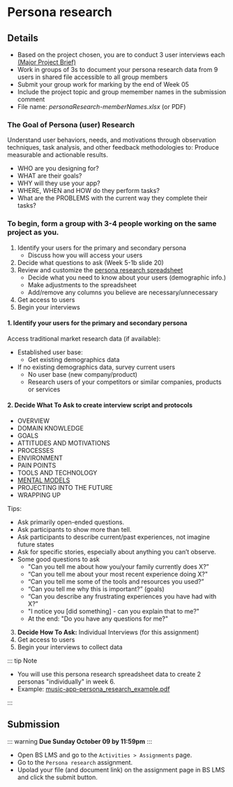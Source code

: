 # Persona research

## Details

- Based on the project chosen, you are to conduct 3 user interviews each [(Major Project Brief)](./project-brief.md)
- Work in groups of 3s to document your persona research data from 9 users in shared file accessible to all group members
- Submit your group work for marking by the end of Week 05
- Include the project topic and group memember names in the submission comment
- File name: _personaResearch-memberNames.xlsx_ (or PDF)

### The Goal of Persona (user) Research
Understand user behaviors, needs, and motivations through observation techniques, task analysis, and other feedback methodologies to: 
Produce measurable and actionable results.
- WHO are you designing for?
- WHAT are their goals?
- WHY will they use your app?
- WHERE, WHEN and HOW do they perform tasks?
- What are the PROBLEMS with the current way they complete their tasks?


### To begin, form a group with 3-4 people working on the same project as you.

1. Identify your users for the primary and secondary persona
    - Discuss how you will access your users
2. Decide what questions to ask (Week 5-1b slide 20)
3. Review and customize the [persona research spreadsheet](https://docs.google.com/spreadsheets/d/1oQMsQwGLWMzClIwAz_1pMDOw2DaCgBIaGXyAhFnW7XY/edit?usp=sharing)
    - Decide what you need to know about your users (demographic info.)
    - Make adjustments to the spreadsheet
    - Add/remove any columns you believe are necessary/unnecessary
4. Get access to users
5. Begin your interviews


#### 1. **Identify your users for the primary and secondary persona**
Access traditional market research data (if available):
- Established user base:
    - Get existing demographics data
- If no existing demographics data, survey current users
    - No user base (new company/product)
    - Research users of your competitors or similar companies, products or services


#### 2. **Decide What To Ask** to create interview script and protocols
- OVERVIEW 
- DOMAIN KNOWLEDGE 
- GOALS
- ATTITUDES AND MOTIVATIONS
- PROCESSES 
- ENVIRONMENT 
- PAIN POINTS 
- TOOLS AND TECHNOLOGY 
- [MENTAL MODELS](https://en.wikipedia.org/wiki/Mental_model)
- PROJECTING INTO THE FUTURE
- WRAPPING UP 


Tips: 
- Ask primarily open-ended questions.
- Ask participants to show more than tell.
- Ask participants to describe current/past experiences, not imagine future states
- Ask for specific stories, especially about anything you can’t observe.
- Some good questions to ask
    - "Can you tell me about how you/your family currently does X?”
    - “Can you tell me about your most recent experience doing  X?"
    - “Can you tell me some of the tools and resources you used?”
    - “Can you tell me why this is important?” (goals)
    - “Can you describe any frustrating experiences you have had with X?”
    - "I notice you [did something] - can you explain that to me?"
    - At the end: "Do you have any questions for me?"


3. **Decide How To Ask:** Individual Interviews (for this assignment)
4. Get access to users
5. Begin your interviews to collect data


::: tip Note

- You will use this persona research spreadsheet data to create 2 personas "individually" in week 6.
- Example: [music-app-persona_research_example.pdf](../files/music-app-persona_research_example.pdf)

::: 


## Submission

::: warning
**Due Sunday October 09 by 11:59pm**
:::

- Open BS LMS and go to the `Activities > Assignments` page.
- Go to the `Persona research` assignment.
- Upolad your file (and document link) on the assignment page in BS LMS and click the submit button.